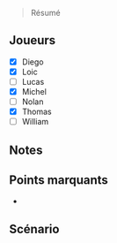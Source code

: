 > Résumé

## Joueurs

- [x] Diego
- [x] Loic
- [ ] Lucas
- [x] Michel
- [ ] Nolan
- [x] Thomas
- [ ] William

## Notes


## Points marquants

- 

## Scénario


